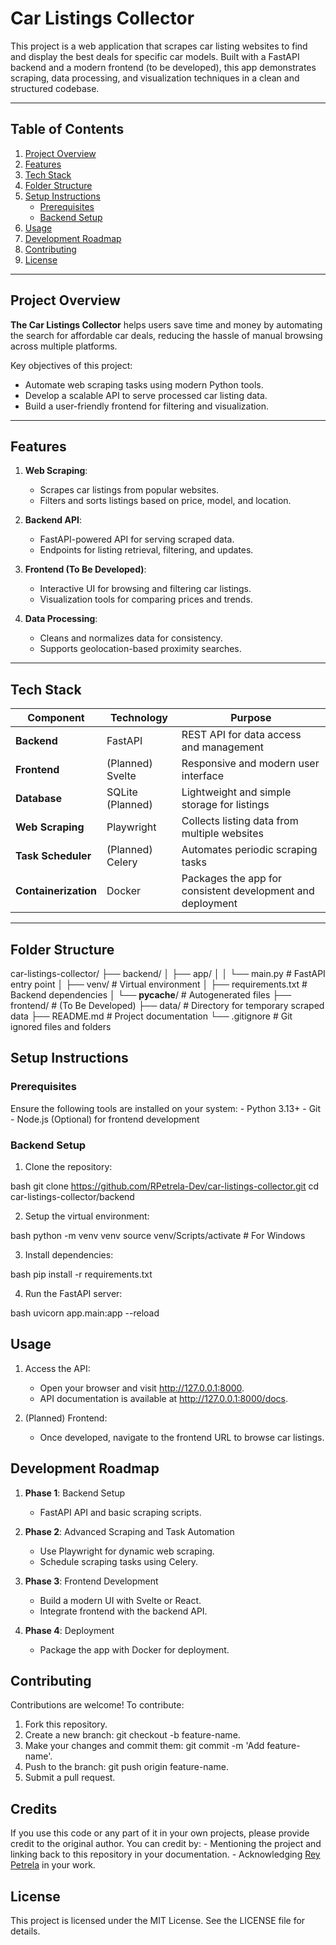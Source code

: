 # Car Listings Collector

This project is a web application that scrapes car listing websites to find and display the best deals for specific car models. Built with a FastAPI backend and a modern frontend (to be developed), this app demonstrates scraping, data processing, and visualization techniques in a clean and structured codebase.

---

## Table of Contents

1. [Project Overview](#project-overview)
2. [Features](#features)
3. [Tech Stack](#tech-stack)
4. [Folder Structure](#folder-structure)
5. [Setup Instructions](#setup-instructions)
    - [Prerequisites](#prerequisites)
    - [Backend Setup](#backend-setup)
6. [Usage](#usage)
7. [Development Roadmap](#development-roadmap)
8. [Contributing](#contributing)
9. [License](#license)

---

## Project Overview

**The Car Listings Collector** helps users save time and money by automating the search for affordable car deals, reducing the hassle of manual browsing across multiple platforms.

Key objectives of this project:
- Automate web scraping tasks using modern Python tools.
- Develop a scalable API to serve processed car listing data.
- Build a user-friendly frontend for filtering and visualization.

---

## Features

1. **Web Scraping**:
   - Scrapes car listings from popular websites.
   - Filters and sorts listings based on price, model, and location.

2. **Backend API**:
   - FastAPI-powered API for serving scraped data.
   - Endpoints for listing retrieval, filtering, and updates.

3. **Frontend (To Be Developed)**:
   - Interactive UI for browsing and filtering car listings.
   - Visualization tools for comparing prices and trends.

4. **Data Processing**:
   - Cleans and normalizes data for consistency.
   - Supports geolocation-based proximity searches.

---

## Tech Stack

| **Component**   | **Technology**    | **Purpose**                                      |
|------------------|-------------------|--------------------------------------------------|
| **Backend**      | FastAPI           | REST API for data access and management          |
| **Frontend**     | (Planned) Svelte | Responsive and modern user interface             |
| **Database**     | SQLite (Planned) | Lightweight and simple storage for listings      |
| **Web Scraping** | Playwright        | Collects listing data from multiple websites     |
| **Task Scheduler** | (Planned) Celery | Automates periodic scraping tasks                |
| **Containerization** | Docker         | Packages the app for consistent development and deployment |

---

## Folder Structure

car-listings-collector/
├── backend/
│   ├── app/
│   │   └── main.py          # FastAPI entry point
│   ├── venv/                # Virtual environment
│   ├── requirements.txt     # Backend dependencies
│   └── __pycache__/         # Autogenerated files
├── frontend/                # (To Be Developed)
├── data/                    # Directory for temporary scraped data
├── README.md                # Project documentation
└── .gitignore               # Git ignored files and folders


## Setup Instructions

### Prerequisites

Ensure the following tools are installed on your system:
    - Python 3.13+ 
    - Git
    - Node.js (Optional) for frontend development

### Backend Setup

1. Clone the repository:

bash
git clone https://github.com/RPetrela-Dev/car-listings-collector.git
cd car-listings-collector/backend


2. Setup the virtual environment:

bash
python -m venv venv
source venv/Scripts/activate  # For Windows


3. Install dependencies:

bash
pip install -r requirements.txt


4. Run the FastAPI server:

bash
uvicorn app.main:app --reload


## Usage

1. Access the API:
    - Open your browser and visit http://127.0.0.1:8000.
    - API documentation is available at http://127.0.0.1:8000/docs.

2. (Planned) Frontend:
    - Once developed, navigate to the frontend URL to browse car listings.

## Development Roadmap

1. **Phase 1**: Backend Setup
    - FastAPI API and basic scraping scripts.

2. **Phase 2**: Advanced Scraping and Task Automation
    - Use Playwright for dynamic web scraping.
    - Schedule scraping tasks using Celery.

3. **Phase 3**: Frontend Development
    - Build a modern UI with Svelte or React.
    - Integrate frontend with the backend API.

4. **Phase 4**: Deployment
    - Package the app with Docker for deployment.

## Contributing

Contributions are welcome! To contribute:

1. Fork this repository.
2. Create a new branch: git checkout -b feature-name.
3. Make your changes and commit them: git commit -m 'Add feature-name'.
4. Push to the branch: git push origin feature-name.
5. Submit a pull request.

## Credits

If you use this code or any part of it in your own projects, please provide credit to the original author. You can credit by:
    - Mentioning the project and linking back to this repository in your documentation.
    - Acknowledging [Rey Petrela](https://github.com/RPetrela-Dev) in your work.

## License

This project is licensed under the MIT License. See the LICENSE file for details.